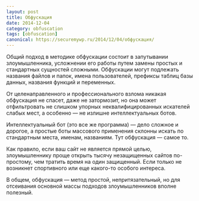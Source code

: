 ```yaml
---
layout: post
title: Обфускация
date: 2014-12-04
category: obfuscation
tags: [obfuscation]
canonical: https://securemywp.ru/2014/12/04/обфускация/
---
```


Общий подход в методике обфускации состоит в запутывании злоумышленника, усложнении его работы путем замены простых и стандартных сущностей сложными. Обфускации могут подлежать названия файлов и папок, имена пользователей, префиксы таблиц базы данных, названия функций и переменных.

От целенаправленного и профессионального взлома никакая обфускация не спасет, даже не затормозит, но она может отфильтровать не слишком упорных неквалифицированных искателей слабых мест, а особенно — не излишне интеллектуальных ботов.

Интеллектуальный бот (это все же программа) — дело сложное и дорогое, а простые боты массового применения склонны искать по стандартным места, именам, названиям. Тут обфускация — самое то.

Как правило, если ваш сайт не является прямой целью, злоумышленнику проще открыть тысячу незащищенных сайтов по-простому, чем тратить время на один защищенный. Если только не возникнет спортивного или еще какого-то особого интереса.

В общем, обфускация — метод простой, непритязательный, но для отсеивания основной массы подходов злоумышленников вполне полезный.
